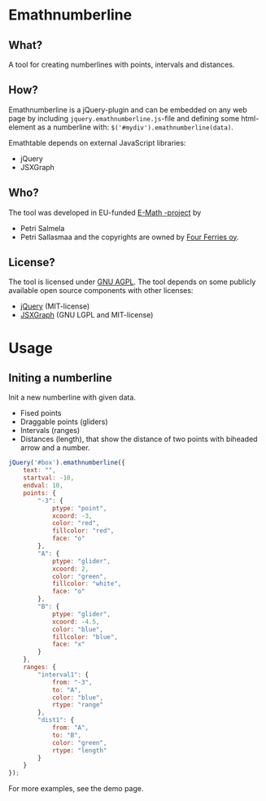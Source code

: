 Emathnumberline
==============

What?
-----
A tool for creating numberlines with points, intervals and distances.

How?
----
Emathnumberline is a jQuery-plugin and can be embedded on any web page
by including `jquery.emathnumberline.js`-file and defining some html-element
as a numberline with: `$('#mydiv').emathnumberline(data)`.

Emathtable depends on external JavaScript libraries:
* jQuery
* JSXGraph

Who?
----
The tool was developed in EU-funded [E-Math -project](http://emath.eu) by
* Petri Salmela
* Petri Sallasmaa
and the copyrights are owned by [Four Ferries oy](http://fourferries.fi).

License?
--------
The tool is licensed under [GNU AGPL](http://www.gnu.org/licenses/agpl-3.0.html).
The tool depends on some publicly available open source components with other licenses:
* [jQuery](http://jquery.com) (MIT-license)
* [JSXGraph](http://jsxgraph.uni-bayreuth.de/) (GNU LGPL and MIT-license)



Usage
======
Initing a numberline
----
Init a new numberline with given data.
* Fised points
* Draggable points (gliders)
* Intervals (ranges)
* Distances (length), that show the distance of two points with biheaded arrow and a number.

```javascript
jQuery('#box').emathnumberline({
    text: "",
    startval: -10,
    endval: 10,
    points: {
        "-3": {
            ptype: "point",
            xcoord: -3,
            color: "red",
            fillcolor: "red",
            face: "o"
        },
        "A": {
            ptype: "glider",
            xcoord: 2,
            color: "green",
            fillcolor: "white",
            face: "o"
        },
        "B": {
            ptype: "glider",
            xcoord: -4.5,
            color: "blue",
            fillcolor: "blue",
            face: "x"
        }
    },
    ranges: {
        "interval1": {
            from: "-3",
            to: "A",
            color: "blue",
            rtype: "range"
        },
        "dist1": {
            from: "A",
            to: "B",
            color: "green",
            rtype: "length"
        }
    }
});
```
For more examples, see the demo page.